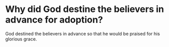 # Why did God destine the believers in advance for adoption?

God destined the believers in advance so that he would be praised for his glorious grace.
